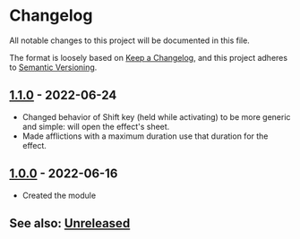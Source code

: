 # Changelog
All notable changes to this project will be documented in this file.

The format is loosely based on [Keep a Changelog](https://keepachangelog.com/en/1.0.0/),
and this project adheres to [Semantic Versioning](https://semver.org/spec/v2.0.0.html).

## [1.1.0] - 2022-06-24
- Changed behavior of Shift key (held while activating) to be more generic and simple:  will open the effect's sheet.
- Made afflictions with a maximum duration use that duration for the effect. 

## [1.0.0] - 2022-06-16
- Created the module

## See also: [Unreleased]

[1.0.0]: https://github.com/itamarcu/pf2e-extempore-effects/compare/1.0.0...1.0.0
[1.1.0]: https://github.com/itamarcu/pf2e-extempore-effects/compare/1.0.0...1.1.0
[Unreleased]: https://github.com/itamarcu/pf2e-extempore-effects/compare/1.1.0...HEAD

